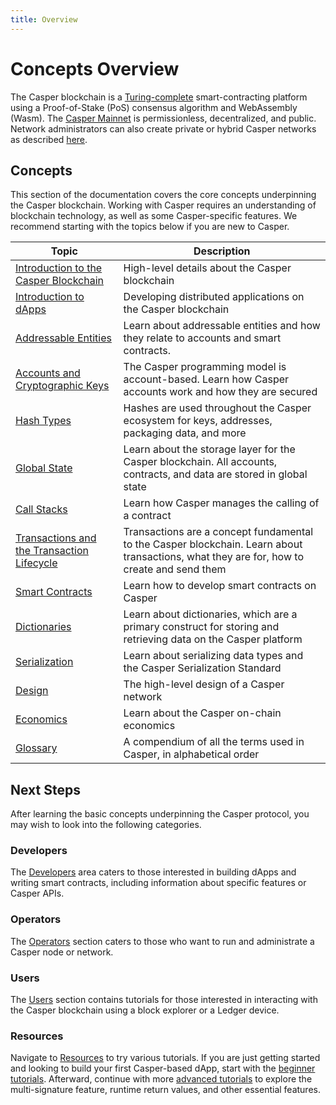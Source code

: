 ```yaml
---
title: Overview
---
```


# Concepts Overview

The Casper blockchain is a [Turing-complete](./glossary/T.md#turing-complete-blockchain) smart-contracting platform using a Proof-of-Stake (PoS) consensus algorithm and WebAssembly (Wasm). The [Casper Mainnet](https://cspr.live/) is permissionless, decentralized, and public. Network administrators can also create private or hybrid Casper networks as described [here](../operators/setup-network/index.md).

## Concepts

This section of the documentation covers the core concepts underpinning the Casper blockchain. Working with Casper requires an understanding of blockchain technology, as well as some Casper-specific features. We recommend starting with the topics below if you are new to Casper.

| Topic                                                       | Description                                                                                    |
| ----------------------------------------------------------- | ---------------------------------------------------------------------------------------------- |
| [Introduction to the Casper Blockchain](./about.md) | High-level details about the Casper blockchain |
| [Introduction to dApps](./intro-to-dapps.md) | Developing distributed applications on the Casper blockchain |
| [Addressable Entities](./addressable-entity.md) | Learn about addressable entities and how they relate to accounts and smart contracts. |
| [Accounts and Cryptographic Keys](./accounts-and-keys.md) | The Casper programming model is account-based. Learn how Casper accounts work and how they are secured | 
| [Hash Types](./hash-types.md) | Hashes are used throughout the Casper ecosystem for keys, addresses, packaging data, and more | 
| [Global State](./global-state.md) | Learn about the storage layer for the Casper blockchain. All accounts, contracts, and data are stored in global state | 
| [Call Stacks](./callstack.md) | Learn how Casper manages the calling of a contract | 
| [Transactions and the Transaction Lifecycle](./transactions-and-transaction-lifecycle.md) | Transactions are a concept fundamental to the Casper blockchain. Learn about transactions, what they are for, how to create and send them | 
| [Smart Contracts](./smart-contracts.md) | Learn how to develop smart contracts on Casper | 
| [Dictionaries](./dictionaries.md) | Learn about dictionaries, which are a primary construct for storing and retrieving data on the Casper platform | 
| [Serialization](./serialization-standard.md) | Learn about serializing data types and the Casper Serialization Standard | 
| [Design](./design/index.md) | The high-level design of a Casper network | 
| [Economics](./economics/index.md) | Learn about the Casper on-chain economics | 
| [Glossary](./glossary/index.md) | A compendium of all the terms used in Casper, in alphabetical order |

## Next Steps

After learning the basic concepts underpinning the Casper protocol, you may wish to look into the following categories.

### Developers

The [Developers](../developers/index.md) area caters to those interested in building dApps and writing smart contracts, including information about specific features or Casper APIs.

### Operators

The [Operators](../operators/index.md) section caters to those who want to run and administrate a Casper node or network.

### Users

The [Users](../users/index.md) section contains tutorials for those interested in interacting with the Casper blockchain using a block explorer or a Ledger device.

### Resources

Navigate to [Resources](../resources/index.md) to try various tutorials. If you are just getting started and looking to build your first Casper-based dApp, start with the [beginner tutorials](../resources/beginner/index.md). Afterward, continue with more [advanced tutorials](../resources/advanced/index.md) to explore the multi-signature feature, runtime return values, and other essential features.
